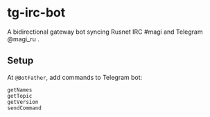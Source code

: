 # tg-irc-bot

A bidirectional gateway bot syncing Rusnet IRC #magi and Telegram @magi_ru .

## Setup

At `@BotFather`, add commands to Telegram bot:

```
getNames
getTopic
getVersion
sendCommand
```

